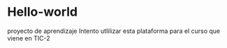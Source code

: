 # Hello-world
proyecto de aprendizaje
Intento utlilizar esta plataforma para el curso que viene en TIC-2
